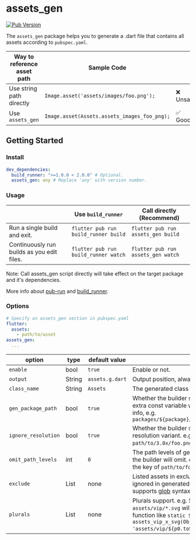 # assets_gen

[![Pub Version](https://img.shields.io/pub/v/assets_gen)](https://pub.dev/packages/assets_gen)

The `assets_gen` package helps you to generate a .dart file that contains all assets according to `pubspec.yaml`.

| Way to reference asset path | Sample Code                                  |          |
| ---------------------------- | -------------------------------------------- | -------- |
| Use string path directly     | `Image.asset('assets/images/foo.png');`      | ❌ Unsafe |
| Use `assets_gen`             | `Image.asset(Assets.assets_images_foo_png);` | ✅ Good   |

## Getting Started

### Install

```yaml
dev_dependencies:
  build_runner: ">=1.0.0 < 2.0.0" # Optional.
  assets_gen: any # Replace 'any' with version number.
```

### Usage

|                                            | Use `build_runner`                   | Call directly (Recommend)          |
| ------------------------------------------ | ------------------------------------ | ---------------------------------- |
| Run a single build and exit.               | `flutter pub run build_runner build` | `flutter pub run assets_gen build` |
| Continuously run builds as you edit files. | `flutter pub run build_runner watch` | `flutter pub run assets_gen watch` |

Note: Call assets_gen script directly will take effect on the target package and it's dependencies.

More info about [pub-run](https://dart.dev/tools/pub/cmd/pub-run) and [build_runner](https://pub.dev/packages/build_runner).

### Options

```yaml
# Specify an assets_gen section in pubspec.yaml
flutter:
  assets:
    - path/to/asset
assets_gen:
  ...
```

| option              | type         | default value   |                                                              |
| ------------------- | ------------ | --------------- | ------------------------------------------------------------ |
| `enable` | bool | `true` | Enable or not. |
| `output`            | String       | `assets.g.dart` | Output position, always under `lib/`.                        |
| `class_name`        | String       | `Assets`        | The generated class name.                                    |
| `gen_package_path` | bool         | `true`         | Whether the builder should generate extra const variable with package info, e.g. `packages/${package}/path/to/foo.png` |
| `ignore_resolution` | bool         | `true`          | Whether the builder should ignore resolution variant. e.g. `path/to/3.0x/foo.png` will be ignored. |
| `omit_path_levels` | int | `0` | The path levels of generated key that the builder will omit. e.g. if levels is 2, the key of `path/to/foo.png` is `foo_png`. |
| `exclude`           | List<String> | none            | Listed assets in exclude will be ignored in generated class. It supports [glob](https://github.com/dart-lang/glob) syntax. |
| `plurals` | List<String> | none | Plurals support. e.g.  Specify a plural `- assets/vip/*.svg` will generate a function like `static String assets_vip_x_svg(Object p0) => 'assets/vip/${p0.toString()}.svg';`. |

